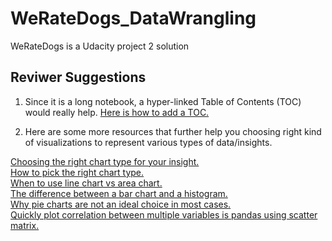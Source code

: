 # WeRateDogs_DataWrangling
WeRateDogs is a Udacity project 2 solution
## Reviwer Suggestions

1. Since it is a long notebook, a hyper-linked Table of Contents (TOC) would really help. [Here is how to add a TOC.](https://medium.com/@sambozek/ipython-er-jupyter-table-of-contents-69bb72cf39d3)

2. Here are some more resources that further help you choosing right kind of visualizations to represent various types of data/insights.

[Choosing the right chart type for your insight.](http://www.infographicsblog.com/chart-suggestions-a-thought-starter-andrew-abela/)  
[How to pick the right chart type.](https://eazybi.com/blog/data_visualization_and_chart_types)  
[When to use line chart vs area chart.](https://www.fusioncharts.com/blog/line-charts-vs-area-charts/)  
[The difference between a bar chart and a histogram.](https://stattrek.com/statistics/charts/histogram.aspx)  
[Why pie charts are not an ideal choice in most cases.](https://evolytics.com/blog/8-dont-use-pie-charts/)  
[Quickly plot correlation between multiple variables is pandas using scatter matrix.](https://pandas.pydata.org/docs/reference/api/pandas.plotting.scatter_matrix.html)  
